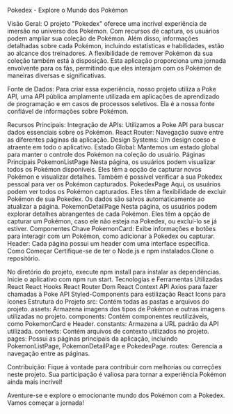 Pokedex - Explore o Mundo dos Pokémon

Visão Geral:
O projeto "Pokedex" oferece uma incrível experiência de imersão no universo dos Pokémon. Com recursos de captura, os usuários podem ampliar sua coleção de Pokémon. Além disso, informações detalhadas sobre cada Pokémon, incluindo estatísticas e habilidades, estão ao alcance dos treinadores. A flexibilidade de remover Pokémon da sua coleção também está à disposição. Esta aplicação proporciona uma jornada envolvente para os fãs, permitindo que eles interajam com os Pokémon de maneiras diversas e significativas.

Fonte de Dados:
Para criar essa experiência, nosso projeto utiliza a Poke API, uma API pública amplamente utilizada em aplicações de aprendizado de programação e em casos de processos seletivos. Ela é a nossa fonte confiável de informações sobre Pokémon.

Recursos Principais:
Integração de APIs: Utilizamos a Poke API para buscar dados essenciais sobre os Pokémon.
React Router: Navegação suave entre as diferentes páginas da aplicação.
Design Systems: Um design coeso e atraente em todo o aplicativo.
Estado Global: Mantemos um estado global para manter o controle dos Pokémon na coleção do usuário.
Páginas Principais
PokemonListPage
Nesta página, os usuários podem visualizar todos os Pokémon disponíveis.
Eles têm a opção de capturar novos Pokémon e visualizar detalhes.
Também é possível verificar a sua Pokedex pessoal para ver os Pokémon capturados.
PokedexPage
Aqui, os usuários podem ver todos os Pokémon capturados.
Eles têm a flexibilidade de excluir Pokémon de sua Pokedex.
Os dados são salvos automaticamente ao atualizar a página.
PokemonDetailPage
Nesta página, os usuários podem explorar detalhes abrangentes de cada Pokémon.
Eles têm a opção de capturar um Pokémon, caso ele não esteja na Pokedex, ou excluí-lo se já estiver.
Componentes Chave
PokemonCard: Exibe informações e botões para interagir com um Pokémon, como adicionar à Pokedex ou capturar.
Header: Cada página possui um header com uma interface específica.
Como Começar
Certifique-se de ter o Node.js e npm instalados.Clone o repositório.

No diretório do projeto, execute npm install para instalar as dependências.
Inicie o aplicativo com npm run start.
Tecnologias e Ferramentas Utilizadas
React
React Hooks
React Router Dom
React Context API
Axios para fazer chamadas à Poke API
Styled-Components para estilização
React Icons para ícones
Estrutura do Projeto
src: Contém todas as pastas e arquivos do projeto.
assets: Armazena imagens dos tipos de Pokémon e outras imagens utilizadas no projeto.
components: Contém componentes reutilizáveis, como PokemonCard e Header.
constants: Armazena a URL padrão da API utilizada.
contexts: Contém arquivos de contexto utilizados no projeto.
pages: Possui as páginas principais da aplicação, incluindo PokemonListPage, PokemonDetailPage e PokedexPage.
routes: Gerencia a navegação entre as páginas.

Contribuição:
Fique à vontade para contribuir com melhorias ou correções neste projeto. Sua participação é valiosa para tornar a experiência Pokémon ainda mais incrível!

Aventure-se e explore o emocionante mundo dos Pokémon com a Pokedex. Vamos começar a jornada!
